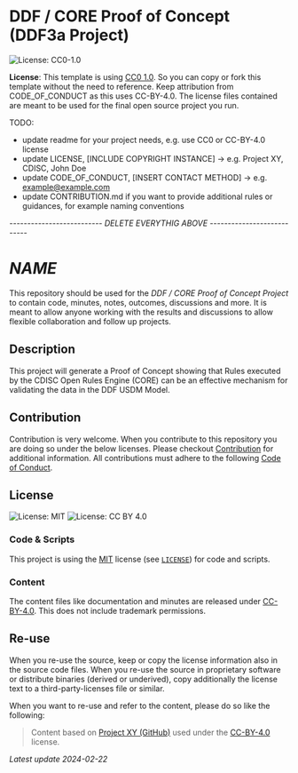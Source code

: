 # DDF / CORE Proof of Concept (DDF3a Project)


![License: CC0-1.0](https://img.shields.io/badge/License-CC0_1.0-blue.svg)

**License**: This template is using [CC0 1.0](https://creativecommons.org/publicdomain/zero/1.0/). So you can copy or fork this template without the need to reference. Keep attribution from CODE_OF_CONDUCT as this uses CC-BY-4.0. The license files contained are meant to be used for the final open source project you run.

TODO:

* update readme for your project needs, e.g. use CC0 or CC-BY-4.0 license
* update LICENSE, [INCLUDE COPYRIGHT INSTANCE] -> e.g. Project XY, CDISC, John Doe
* update CODE_OF_CONDUCT, [INSERT CONTACT METHOD] -> e.g. <example@example.com>
* update CONTRIBUTION.md if you want to provide additional rules or guidances, for example naming conventions

*-------------------------- DELETE EVERYTHIG ABOVE ---------------------------*


# *NAME* 

This repository should be used for the *DDF / CORE Proof of Concept Project* to contain code, minutes, notes, outcomes, discussions and more. It is meant to allow anyone working with the results and discussions to allow flexible collaboration and follow up projects. 


## Description

This project will generate a Proof of Concept showing that Rules executed by the CDISC Open Rules Engine (CORE) can be an effective mechanism for validating the data in the DDF USDM Model.

## Contribution

Contribution is very welcome. When you contribute to this repository you are doing so under the below licenses. Please checkout [Contribution](CONTRIBUTING.md) for additional information. All contributions must adhere to the following [Code of Conduct](CODE_OF_CONDUCT.md).

## License

![License: MIT](https://img.shields.io/badge/License-MIT-blue.svg) ![License: CC BY 4.0](https://img.shields.io/badge/License-CC_BY_4.0-blue.svg)

### Code & Scripts

This project is using the [MIT](http://www.opensource.org/licenses/MIT "The MIT License | Open Source Initiative") license (see [`LICENSE`](LICENSE)) for code and scripts.

### Content

The content files like documentation and minutes are released under [CC-BY-4.0](https://creativecommons.org/licenses/by/4.0/). This does not include trademark permissions.

## Re-use

When you re-use the source, keep or copy the license information also in the source code files. When you re-use the source in proprietary software or distribute binaries (derived or underived), copy additionally the license text to a third-party-licenses file or similar.

When you want to re-use and refer to the content, please do so like the following:

> Content based on [Project XY (GitHub)](https://github.com/xy/xy) used under the [CC-BY-4.0](https://creativecommons.org/licenses/by/4.0/) license.

*Latest update 2024-02-22*
